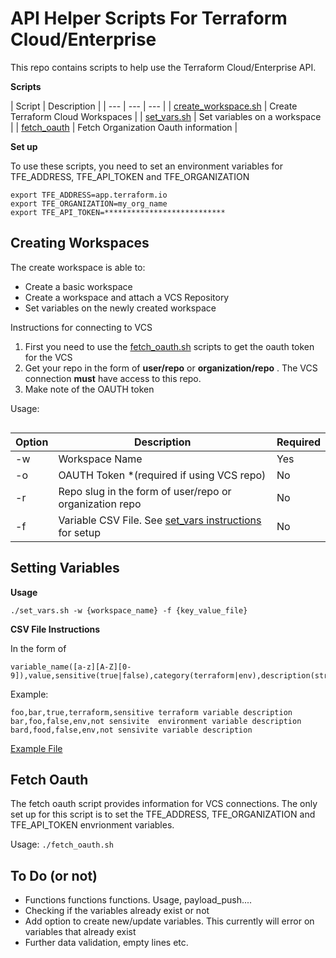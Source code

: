 # API Helper Scripts For Terraform Cloud/Enterprise

This repo contains scripts to help use the Terraform Cloud/Enterprise API.

**Scripts**

| Script | Description |
| --- | --- | --- |
| [create_workspace.sh](#creating-workspaces) | Create Terraform Cloud Workspaces |
| [set_vars.sh](#setting-variables)  | Set variables on a workspace |
| [fetch_oauth](#fetch-oauth) | Fetch Organization Oauth information |

**Set up**

To use these scripts, you need to set an environment variables for TFE_ADDRESS, TFE_API_TOKEN and TFE_ORGANIZATION

```
export TFE_ADDRESS=app.terraform.io
export TFE_ORGANIZATION=my_org_name
export TFE_API_TOKEN=***************************
```

## <a name="createws"></a>Creating Workspaces

The create workspace is able to:

* Create a basic workspace 
* Create a workspace and attach a VCS Repository
* Set variables on the newly created workspace

Instructions for connecting to VCS
1. First you need to use the [fetch_oauth.sh](#fetchoauth) scripts to get the oauth token for the VCS 
2. Get your repo in the form of **user/repo** or **organization/repo** . The VCS connection **must** have access to this repo. 
3. Make note of the OAUTH token

Usage:
```create_workspace -w {workspace_name} [-o {OAUTH_TOKEN} -r {repo} -f {variable_csv_file}]
```
| Option | Description | Required |
| --- | --- | --- |
| -w | Workspace Name | Yes |
| -o | OAUTH Token *(required if using VCS repo)| No |
| -r | Repo slug in the form of user/repo or organization repo | No |
| -f | Variable CSV File. See [set_vars instructions](#setvars) for setup | No

## <a name="setvars"></a>Setting Variables 

**Usage**

`./set_vars.sh -w {workspace_name} -f {key_value_file}`


**CSV File Instructions**

In the form of 
```
variable_name([a-z][A-Z][0-9]),value,sensitive(true|false),category(terraform|env),description(string)
```
Example: 
```
foo,bar,true,terraform,sensitive terraform variable description
bar,foo,false,env,not sensivite  environment variable description
bard,food,false,env,not sensivite variable description
```

[Example File](kv_sample.txt)

## <a name=fetchoauth></a> Fetch Oauth

The fetch oauth script provides information for VCS connections. The only set up for this script is to set the TFE_ADDRESS, TFE_ORGANIZATION and TFE_API_TOKEN envrionment variables.

Usage:
```./fetch_oauth.sh```

## To Do (or not)
- Functions functions functions. Usage, payload_push....
- Checking if the variables already exist or not
- Add option to create new/update variables. This currently will error on variables that already exist
- Further data validation, empty lines etc.
